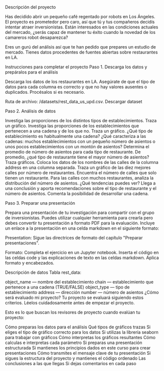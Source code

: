 Descripción del proyecto

Has decidido abrir un pequeño café regentado por robots en Los Ángeles. El proyecto es prometedor pero caro, así que tú y tus compañeros decidís intentar atraer inversionistas. Están interesados en las condiciones actuales del mercado, ¿serás capaz de mantener tu éxito cuando la novedad de los camareros robot desaparezca?

Eres un gurú del análisis así que te han pedido que prepares un estudio de mercado. Tienes datos procedentes de fuentes abiertas sobre restaurantes en LA.

Instrucciones para completar el proyecto
Paso 1. Descarga los datos y prepáralos para el análisis

Descarga los datos de los restaurantes en LA. Asegúrate de que el tipo de datos para cada columna es correcto y que no hay valores ausentes o duplicados. Procésalos si es necesario.

Ruta de archivo: /datasets/rest_data_us_upd.csv. Descargar dataset

Paso 2. Análisis de datos

Investiga las proporciones de los distintos tipos de establecimientos. Traza un gráfico.
Investiga las proporciones de los establecimientos que pertenecen a una cadena y de los que no. Traza un gráfico.
¿Qué tipo de establecimiento es habitualmente una cadena?
¿Qué caracteriza a las cadenas: muchos establecimientos con un pequeño número de asientos o unos pocos establecimientos con un montón de asientos?
Determina el promedio de número de asientos para cada tipo de restaurante. De promedio, ¿qué tipo de restaurante tiene el mayor número de asientos? Traza gráficos.
Coloca los datos de los nombres de las calles de la columna address en una columna separada.
Traza un gráfico de las diez mejores calles por número de restaurantes.
Encuentra el número de calles que solo tienen un restaurante.
Para las calles con muchos restaurantes, analiza la distribución del número de asientos. ¿Qué tendencias puedes ver?
Llega a una conclusión y aporta recomendaciones sobre el tipo de restaurante y el número de asientos. Comenta la posibilidad de desarrollar una cadena.

Paso 3. Preparar una presentación

Prepara una presentación de tu investigación para compartir con el grupo de inversionistas. Puedes utilizar cualquier herramienta para crearla pero debes convertir tu presentación a formato PDF para la evaluación. Incluye un enlace a la presentación en una celda markdown en el siguiente formato:

Presentation: <enlace al almacenamiento en la nube>
Sigue las directrices de formato del capítulo "Preparar presentaciones".

Formato: Completa el ejercicio en un Jupyter notebook. Inserta el código en las celdas code y las explicaciones de texto en las celdas markdown. Aplica formato y encabezados.

Descripción de datos
Tabla rest_data:

object_name — nombre del establecimiento
chain — establecimiento que pertenece a una cadena (TRUE/FALSE)
object_type — tipo de establecimiento
address — dirección
number — número de asientos
¿Cómo será evaluado mi proyecto?
Tu proyecto se evaluará siguiendo estos criterios. Léelos cuidadosamente antes de empezar el proyecto.

Esto es lo que buscan los revisores de proyecto cuando evalúan tu proyecto:

Cómo preparas los datos para el análisis
Qué tipos de gráficos trazas
Si eliges el tipo de gráfico correcto para los datos
Si utilizas la librería seaborn para trabajar con gráficos
Cómo interpretas los gráficos resultantes
Cómo calculas e interpretas cada parámetro
Si preparas una presentación estructurada
Si mantienes los principios dados en este curso para crear presentaciones
Cómo transmites el mensaje clave de tu presentación
Si sigues la estructura del proyecto y mantienes el código ordenado
Las conclusiones a las que llegas
Si dejas comentarios en cada paso